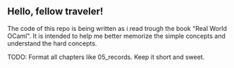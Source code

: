 Hello, fellow traveler!
---
The code of this repo is being written as i read trough
the book "Real World OCaml".
It is intended to help me better memorize the simple
concepts and understand the hard concepts.

TODO: Format all chapters like 05_records. Keep it short and sweet.
